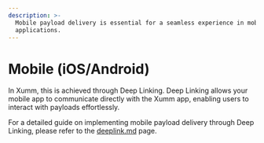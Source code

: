 ```yaml
---
description: >-
  Mobile payload delivery is essential for a seamless experience in mobile
  applications.
---
```


# Mobile (iOS/Android)

In Xumm, this is achieved through Deep Linking. Deep Linking allows your mobile app to communicate directly with the Xumm app, enabling users to interact with payloads effortlessly.&#x20;

For a detailed guide on implementing mobile payload delivery through Deep Linking, please refer to the [deeplink.md](deeplink.md "mention") page.
